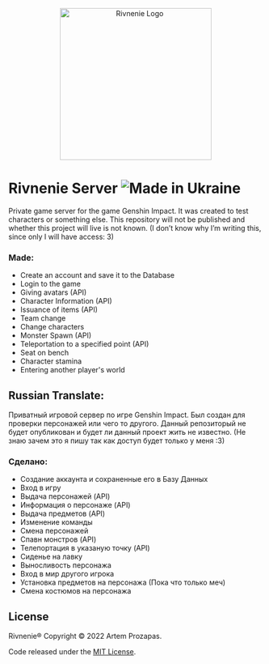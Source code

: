 
<p align="center">
  <img src="https://avatars.githubusercontent.com/u/103152652" alt="Rivnenie Logo" width=300>
</p>

# Rivnenie Server ![Made in Ukraine](https://img.shields.io/badge/made_in-ukraine-ffd700.svg?labelColor=0057b7)
Private game server for the game Genshin Impact. It was created to test characters or something else. This repository will not be published and whether this project will live is not known. (I don’t know why I’m writing this, since only I will have access: 3)

### Made:
- Create an account and save it to the Database
- Login to the game
- Giving avatars (API)
- Character Information (API)
- Issuance of items (API)
- Team change
- Change characters
- Monster Spawn (API)
- Teleportation to a specified point (API)
- Seat on bench
- Character stamina
- Entering another player's world

## Russian Translate:
Приватный игровой сервер по игре Genshin Impact. Был создан для проверки персонажей или чего то другого. Данный репозиторый не будет опубликован и будет ли данный проект жить не известно. (Не знаю зачем это я пишу так как доступ будет только у меня :3)

### Сделано:
- Создание аккаунта и сохраненные его в Базу Данных
- Вход в игру
- Выдача персонажей (API)
- Информация о персонаже (API)
- Выдача предметов (API)
- Изменение команды
- Смена персонажей
- Спавн монстров (API)
- Телепортация в указаную точку (API)
- Сиденье на лавку
- Выносливость персонажа
- Вход в мир другого игрока
- Установка предметов на персонажа (Пока что только меч)
- Смена костюмов на персонажа

## License
Rivnenie® Copyright © 2022 Artem Prozapas.

Code released under the [MIT License](./LICENSE.md).
